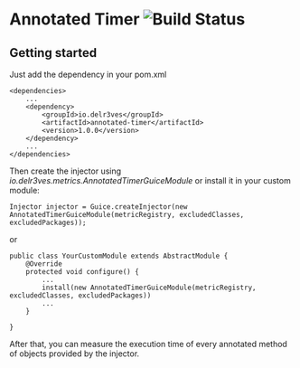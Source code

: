 # Annotated Timer ![Build Status](https://api.travis-ci.org/repositories/delr3ves/annotated-timer.svg)

## Getting started

Just add the dependency in your pom.xml 

    <dependencies>
        ...
        <dependency>
            <groupId>io.delr3ves</groupId>
            <artifactId>annotated-timer</artifactId>
            <version>1.0.0</version>
        </dependency>
        ...
    </dependencies>
    
Then create the injector using *io.delr3ves.metrics.AnnotatedTimerGuiceModule* or install it in your custom module:

    Injector injector = Guice.createInjector(new AnnotatedTimerGuiceModule(metricRegistry, excludedClasses, excludedPackages));

or 

    public class YourCustomModule extends AbstractModule {
        @Override
        protected void configure() {
            ...
            install(new AnnotatedTimerGuiceModule(metricRegistry, excludedClasses, excludedPackages))
            ...
        }

    }

After that, you can measure the execution time of every annotated method  of objects provided by the injector.  

